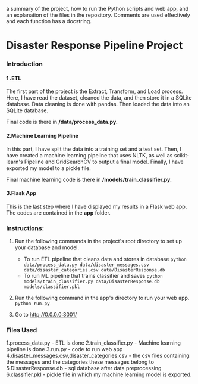 a summary of the project, how to run the Python scripts and web app, and an explanation of the files in the repository. Comments are used effectively and each function has a docstring.



# Disaster Response Pipeline Project


### Introduction

#### 1 .ETL
The first part of the project is the Extract, Transform, and Load process. Here, I have read the dataset, cleaned the data, and then store it in a SQLite database. Data cleaning is done with pandas. Then loaded the data into an SQLite database.

Final code is there in **/data/process_data.py.**

#### 2.Machine Learning Pipeline
In this part, I have split the data into a training set and a test set. Then, I have created a machine learning pipeline that uses NLTK, as well as scikit-learn's Pipeline and GridSearchCV to output a final model. Finally, I have exported my model to a pickle file. 

Final machine learning code is there in **/models/train_classifier.py.**

#### 3.Flask App
This is the last step where I have displayed my results in a Flask web app.
The codes are contained in the **app** folder.

### Instructions:
1. Run the following commands in the project's root directory to set up your database and model.

    - To run ETL pipeline that cleans data and stores in database
        `python data/process_data.py data/disaster_messages.csv data/disaster_categories.csv data/DisasterResponse.db`
    - To run ML pipeline that trains classifier and saves
        `python models/train_classifier.py data/DisasterResponse.db models/classifier.pkl`

2. Run the following command in the app's directory to run your web app.
    `python run.py`

3. Go to http://0.0.0.0:3001/

### Files Used
1.process_data.py - ETL is done 
2.train_classifier.py - Machine learning pipeline is done
3.run.py - code to run web app
4.disaster_messages.csv,disaster_categories.csv - the csv files containing the messages and the categories these messages belong to
5.DisasterResponse.db - sql database after data preprocessing
6.classifier.pkl - pickle file in which my machine learning model is exported.
